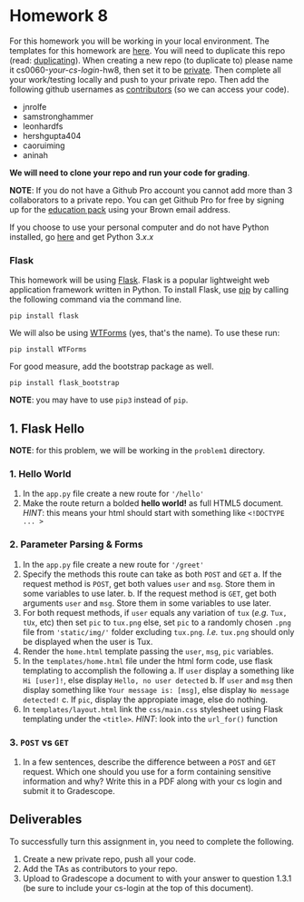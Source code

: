 # Homework 8
For this homework you will be working in your local environment. The templates for this homework are [here](https://github.com/browncs6/Homework8.git). You will need to duplicate this repo (read: [duplicating](https://help.github.com/en/github/creating-cloning-and-archiving-repositories/duplicating-a-repository)). When creating a new repo (to duplicate to) please name it cs0060-_your-cs-login_-hw8, then set it to be [private](https://help.github.com/en/github/administering-a-repository/setting-repository-visibility#making-a-repository-private). Then complete all your work/testing locally and push to your private repo. Then add the following github usernames as [contributors](https://help.github.com/en/github/setting-up-and-managing-your-github-user-account/inviting-collaborators-to-a-personal-repository) (so we can access your code). 

* jnrolfe
* samstronghammer
* leonhardfs
* hershgupta404
* caoruiming
* aninah

__We will need to clone your repo and run your code for grading__.

__NOTE__: If you do not have a Github Pro account you cannot add more than 3 collaborators to a private repo. You can get Github Pro for free by signing up for the [education pack](https://education.github.com/pack) using your Brown email address.

If you choose to use your personal computer and do not have Python installed, go [here](https://www.python.org/downloads/) and get Python 3._x_._x_

### Flask
This homework will be using [Flask](https://github.com/pallets/flask). Flask is a popular lightweight web application framework written in Python. To install Flask, use [pip](https://pypi.org/project/pip/) by calling the following command via the command line.

```pip install flask```

We will also be using [WTForms](https://wtforms.readthedocs.io/en/stable/) (yes, that's the name). To use these run:

```pip install WTForms```

For good measure, add the bootstrap package as well.

```pip install flask_bootstrap```

__NOTE__: you may have to use `pip3` instead of `pip`.


## 1. Flask Hello

__NOTE__: for this problem, we will be working in the `problem1` directory.

### 1. Hello World
1. In the `app.py` file create a new route for `'/hello'`
2. Make the route return a bolded __hello world!__ as full HTML5 document. 
_HINT_: this means your html should start with something like `<!DOCTYPE ... >`

### 2. Parameter Parsing & Forms
1. In the `app.py` file create a new route for `'/greet'`
2. Specify the methods this route can take as both `POST` and `GET`
    a. If the request method is `POST`, get both values `user` and `msg`. Store them in some variables to use later.
    b. If the request method is `GET`, get both arguments `user` and `msg`. Store them in some variables to use later.
3. For both request methods, if `user` equals any variation of `tux` (_e.g._ `Tux, tUx`, etc) then set `pic` to `tux.png` else, set `pic` to a randomly chosen `.png` file from `'static/img/'` folder excluding `tux.png`. 
_I.e._ `tux.png` should only be displayed when the user is Tux.
4. Render the `home.html` template passing the `user`, `msg`, `pic` variables.
5. In the `templates/home.html` file under the html form code, use flask templating to accomplish the following
    a. If `user` display a something like `Hi [user]!`, else display `Hello, no user detected`
    b. If `user` and `msg` then display something like `Your message is: [msg]`, else display `No message detected!`
    c. If `pic`, display the appropiate image, else do nothing. 
6. In `templates/layout.html` link the `css/main.css` stylesheet using Flask templating under the `<title>`.
_HINT_: look into the `url_for()` function

### 3. `POST` vs `GET` 
1. In a few sentences, describe the difference between a `POST` and `GET` request. Which one should you use for a form containing sensitive information and why? Write this in a PDF along with your cs login and submit it to Gradescope.

## Deliverables
To successfully turn this assignment in, you need to complete the following.
1. Create a new private repo, push all your code.
2. Add the TAs as contributors to your repo.
3. Upload to Gradescope a document to with your answer to question 1.3.1 (be sure to include your cs-login at the top of this document).
